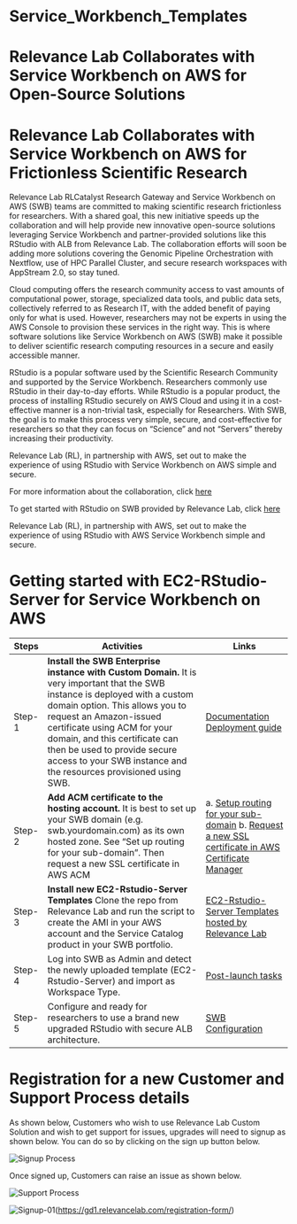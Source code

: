 


# Service_Workbench_Templates

# Relevance Lab Collaborates with Service Workbench on AWS for Open-Source Solutions

# Relevance Lab Collaborates with Service Workbench on AWS for Frictionless Scientific Research
Relevance Lab RLCatalyst Research Gateway and Service Workbench on AWS (SWB) teams are committed to making scientific research frictionless for researchers. With a shared goal, this new initiative speeds up the collaboration and will help provide new innovative open-source solutions leveraging Service Workbench and partner-provided solutions like this RStudio with ALB from Relevance Lab. The collaboration efforts will soon be adding more solutions covering the Genomic Pipeline Orchestration with Nextflow, use of HPC Parallel Cluster, and secure research workspaces with AppStream 2.0, so stay tuned.

Cloud computing offers the research community access to vast amounts of computational power, storage, specialized data tools, and public data sets, collectively referred to as Research IT, with the added benefit of paying only for what is used. However, researchers may not be experts in using the AWS Console to provision these services in the right way. This is where software solutions like Service Workbench on AWS (SWB) make it possible to deliver scientific research computing resources in a secure and easily accessible manner.

RStudio is a popular software used by the Scientific Research Community and supported by the Service Workbench. Researchers commonly use RStudio in their day-to-day efforts. While RStudio is a popular product, the process of installing RStudio securely on AWS Cloud and using it in a cost-effective manner is a non-trivial task, especially for Researchers. With SWB, the goal is to make this process very simple, secure, and cost-effective for researchers so that they can focus on “Science” and not “Servers” thereby increasing their productivity.

Relevance Lab (RL), in partnership with AWS, set out to make the experience of using RStudio with Service Workbench on AWS simple and secure.

For more information about the collaboration, click [here](https://gd1.relevancelab.com/service-workbench-on-aws/#Contact%20us)

To get started with RStudio on SWB provided by Relevance Lab, click [here](https://github.com/RLOpenCatalyst/Service_Workbench_Templates/tree/main/RStudio)

Relevance Lab (RL), in partnership with AWS, set out to make the experience of using RStudio with AWS Service Workbench simple and secure.

# Getting started with EC2-RStudio-Server for Service Workbench on AWS


|    Steps      |   Activities   |   Links                          |
|--------|------------|--------------------------------|
| Step-1  | **Install the SWB Enterprise instance with Custom Domain.** It is very important that the SWB instance is deployed with a custom domain option. This allows you to request an Amazon-issued certificate using ACM for your domain, and this certificate can then be used to provide secure access to your SWB instance and the resources provisioned using SWB. | [Documentation](https://docs.aws.amazon.com/solutions/latest/service-workbench-on-aws/overview.html) [Deployment guide](https://docs.aws.amazon.com/solutions/latest/service-workbench-on-aws/automated-deployment.html) 
| Step-2 |    **Add ACM certificate to the hosting account.** It is best to set up your SWB domain (e.g. swb.yourdomain.com) as its own hosted zone. See “Set up routing for your sub-domain”. Then request a new SSL certificate in AWS ACM  | a. [Setup routing for your sub-domain](https://docs.aws.amazon.com/Route53/latest/DeveloperGuide/dns-routing-traffic-for-subdomains.html) b. [Request a new SSL certificate in AWS Certificate Manager](https://docs.aws.amazon.com/acm/latest/userguide/gs-acm-request-public.html)|
|Step-3| **Install new EC2-Rstudio-Server Templates** Clone the repo from Relevance Lab and run the script to create the AMI in your AWS account and the Service Catalog product in your SWB portfolio. |[EC2-Rstudio-Server Templates hosted by Relevance Lab](https://github.com/RLOpenCatalyst/Service_Workbench_Templates/blob/main/RStudio/README.md)|
|Step-4|Log into SWB as Admin and detect the newly uploaded template (EC2-Rstudio-Server) and import as Workspace Type.   |[Post-launch tasks](https://docs.aws.amazon.com/solutions/latest/service-workbench-on-aws/automated-deployment.html#step-2.-post-launch-tasks)|  
|Step-5|Configure and ready for researchers to use a brand new upgraded RStudio with secure ALB architecture.| [SWB Configuration](https://github.com/RLOpenCatalyst/Service_Workbench_Templates/blob/main/RStudio/README.md#configuration)||



# Registration for a new Customer and Support Process details

As shown below, Customers who wish to use Relevance Lab Custom Solution and wish to get support for issues, upgrades will need to signup as shown below. You can do so by clicking on the sign up button below.

![Signup Process](https://user-images.githubusercontent.com/63344463/122382998-10d79d80-cf88-11eb-9cea-562a958e0346.jpg)

Once signed up, Customers can raise an issue as shown below.

![Support Process](https://user-images.githubusercontent.com/63344463/122383529-893e5e80-cf88-11eb-965b-da984dcba1a4.jpg)


![Signup-01](https://user-images.githubusercontent.com/63344463/122894378-c0d05080-d364-11eb-85c3-62ea58298d9a.png)(https://gd1.relevancelab.com/registration-form/)
